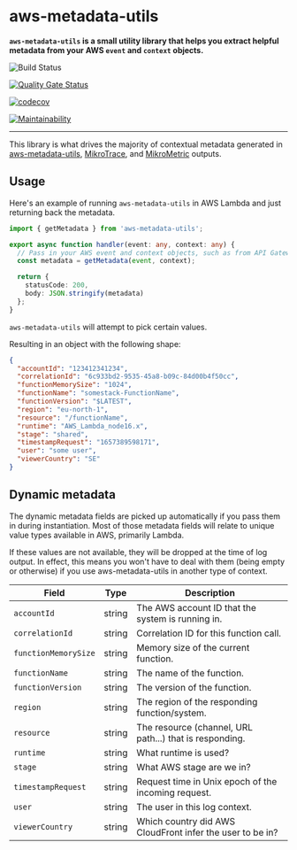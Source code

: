 # aws-metadata-utils

**`aws-metadata-utils` is a small utility library that helps you extract helpful metadata from your AWS `event` and `context` objects.**

![Build Status](https://github.com/mikaelvesavuori/aws-metadata-utils/workflows/main/badge.svg)

[![Quality Gate Status](https://sonarcloud.io/api/project_badges/measure?project=mikaelvesavuori_aws-metadata-utils&metric=alert_status)](https://sonarcloud.io/dashboard?id=mikaelvesavuori_aws-metadata-utils)

[![codecov](https://codecov.io/gh/mikaelvesavuori/aws-metadata-utils/branch/main/graph/badge.svg?token=S7D3RM9TO7)](https://codecov.io/gh/mikaelvesavuori/aws-metadata-utils)

[![Maintainability](https://api.codeclimate.com/v1/badges/2393e9aaabf3fc2022ce/maintainability)](https://codeclimate.com/github/mikaelvesavuori/aws-metadata-utils/maintainability)

---

This library is what drives the majority of contextual metadata generated in [aws-metadata-utils](https://github.com/mikaelvesavuori/aws-metadata-utils), [MikroTrace](https://github.com/mikaelvesavuori/mikrotrace), and [MikroMetric](https://github.com/mikaelvesavuori/mikrometric) outputs.

## Usage

Here's an example of running `aws-metadata-utils` in AWS Lambda and just returning back the metadata.

```ts
import { getMetadata } from 'aws-metadata-utils';

export async function handler(event: any, context: any) {
  // Pass in your AWS event and context objects, such as from API Gateway
  const metadata = getMetadata(event, context);

  return {
    statusCode: 200,
    body: JSON.stringify(metadata)
  };
}
```

`aws-metadata-utils` will attempt to pick certain values.

Resulting in an object with the following shape:

```json
{
  "accountId": "123412341234",
  "correlationId": "6c933bd2-9535-45a8-b09c-84d00b4f50cc",
  "functionMemorySize": "1024",
  "functionName": "somestack-FunctionName",
  "functionVersion": "$LATEST",
  "region": "eu-north-1",
  "resource": "/functionName",
  "runtime": "AWS_Lambda_node16.x",
  "stage": "shared",
  "timestampRequest": "1657389598171",
  "user": "some user",
  "viewerCountry": "SE"
}
```

## Dynamic metadata

The dynamic metadata fields are picked up automatically if you pass them in during instantiation. Most of those metadata fields will relate to unique value types available in AWS, primarily Lambda.

If these values are not available, they will be dropped at the time of log output. In effect, this means you won't have to deal with them (being empty or otherwise) if you use aws-metadata-utils in another type of context.

| Field                | Type   | Description                                               |
| -------------------- | ------ | --------------------------------------------------------- |
| `accountId`          | string | The AWS account ID that the system is running in.         |
| `correlationId`      | string | Correlation ID for this function call.                    |
| `functionMemorySize` | string | Memory size of the current function.                      |
| `functionName`       | string | The name of the function.                                 |
| `functionVersion`    | string | The version of the function.                              |
| `region`             | string | The region of the responding function/system.             |
| `resource`           | string | The resource (channel, URL path...) that is responding.   |
| `runtime`            | string | What runtime is used?                                     |
| `stage`              | string | What AWS stage are we in?                                 |
| `timestampRequest`   | string | Request time in Unix epoch of the incoming request.       |
| `user`               | string | The user in this log context.                             |
| `viewerCountry`      | string | Which country did AWS CloudFront infer the user to be in? |
